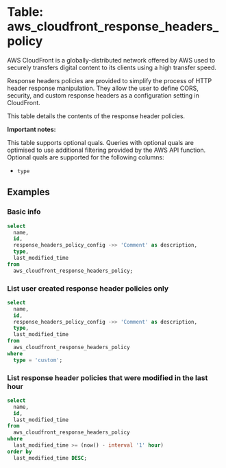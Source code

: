 # Table: aws_cloudfront_response_headers_policy

AWS CloudFront is a globally-distributed network offered by AWS used to securely transfers digital content to its clients using a high transfer speed.

Response headers policies are provided to simplify the process of HTTP header response manipulation.
They allow the user to define CORS, security, and custom response headers as a configuration setting in CloudFront.

This table details the contents of the response header policies.

**Important notes:**

This table supports optional quals.
Queries with optional quals are optimised to use additional filtering provided by the AWS API function.
Optional quals are supported for the following columns:

- `type`

## Examples

### Basic info

```sql
select
  name,
  id,
  response_headers_policy_config ->> 'Comment' as description,
  type,
  last_modified_time
from
  aws_cloudfront_response_headers_policy;
```

### List user created response header policies only

```sql
select
  name,
  id,
  response_headers_policy_config ->> 'Comment' as description,
  type,
  last_modified_time
from
  aws_cloudfront_response_headers_policy
where
  type = 'custom';
```

### List response header policies that were modified in the last hour

```sql
select
  name,
  id,
  last_modified_time
from
  aws_cloudfront_response_headers_policy
where
  last_modified_time >= (now() - interval '1' hour)
order by
  last_modified_time DESC;
```
